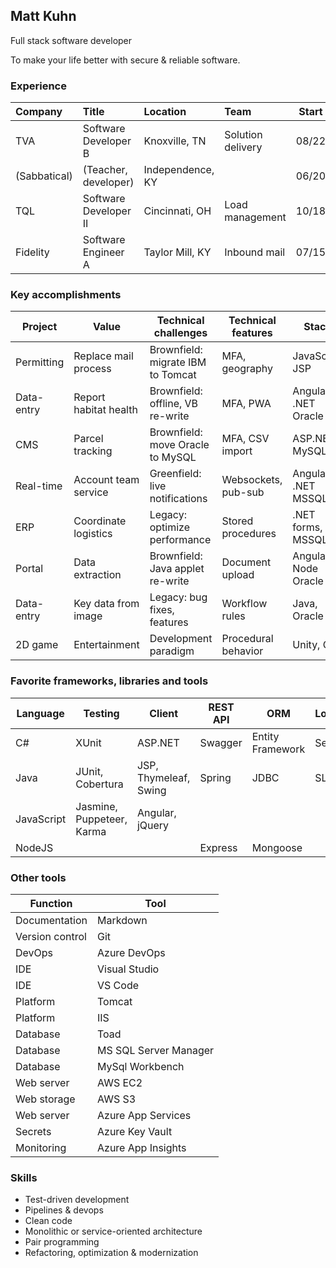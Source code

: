 ## Matt Kuhn

Full stack software developer

To make your life better with secure & reliable software.

### Experience

| Company      | Title                       | Location         | Team              | Start | End   |
| :----------- | :-------------------------- | :--------------- | :---------------- | :---: | :---: |
| TVA          | Software Developer B        | Knoxville, TN    | Solution delivery | 08/22 |       |
| (Sabbatical) | (Teacher, developer)        | Independence, KY |                   | 06/20 | 08/22 |
| TQL          | Software Developer II       | Cincinnati, OH   | Load management   | 10/18 | 06/20 |
| Fidelity     | Software Engineer A         | Taylor Mill, KY  | Inbound mail      | 07/15 | 10/18 |

### Key accomplishments

| Project    | Value                  | Technical challenges              | Technical features  | Stack               | Host    |
| ---------- | ---------------------- | --------------------------------- | ------------------- | ------------------- | ------- |
| Permitting | Replace mail process   | Brownfield: migrate IBM to Tomcat | MFA, geography      | JavaScript JSP      | Azure   |
| Data-entry | Report habitat health  | Brownfield: offline, VB re-write  | MFA, PWA            | Angular .NET Oracle | AWS     |
| CMS        | Parcel tracking        | Brownfield: move Oracle to MySQL  | MFA, CSV import     | ASP.NET MySQL       | AWS     |
| Real-time  | Account team service   | Greenfield: live notifications    | Websockets, pub-sub | Angular .NET MSSQL  | On-prem |
| ERP        | Coordinate logistics   | Legacy: optimize performance      | Stored procedures   | .NET forms, MSSQL   | On-prem |
| Portal     | Data extraction        | Brownfield: Java applet re-write  | Document upload     | Angular Node Oracle | AWS     |
| Data-entry | Key data from image    | Legacy: bug fixes, features       | Workflow rules      | Java, Oracle        | On-prem |
| 2D game    | Entertainment          | Development paradigm              | Procedural behavior | Unity, C#           |         |

### Favorite frameworks, libraries and tools

| Language   | Testing                   | Client                | REST API | ORM              | Logging | Build           |
| ---------- | ------------------------- | --------------------- | -------- | ---------------- | ------- | -------------   |
| C#         | XUnit                     | ASP.NET               | Swagger  | Entity Framework | Serilog | Nuget           |
| Java       | JUnit, Cobertura          | JSP, Thymeleaf, Swing | Spring   | JDBC             | SLF4J   | Gradle, Maven   |
| JavaScript | Jasmine, Puppeteer, Karma | Angular, jQuery       |          |                  |         | TypeScript, npm |
| NodeJS     |                           |                       | Express  | Mongoose         |         | npm             |

### Other tools

| Function        | Tool                  |
| --------------- | --------------------- | 
| Documentation   | Markdown              |
| Version control | Git                   |
| DevOps          | Azure DevOps          |
| IDE             | Visual Studio         |
| IDE             | VS Code               |
| Platform        | Tomcat                |
| Platform        | IIS                   |
| Database        | Toad                  |
| Database        | MS SQL Server Manager |
| Database        | MySql Workbench       |
| Web server      | AWS EC2               |
| Web storage     | AWS S3                |
| Web server      | Azure App Services    |
| Secrets         | Azure Key Vault       |
| Monitoring      | Azure App Insights    |

### Skills

- Test-driven development
- Pipelines & devops
- Clean code
- Monolithic or service-oriented architecture
- Pair programming
- Refactoring, optimization & modernization
